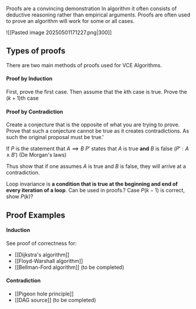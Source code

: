 
Proofs are a convincing demonstration
In algorithm it often consists of deductive reasoning rather than empirical arguments.
Proofs are often used to prove an algorithm will work for some or all cases.

![[Pasted image 20250501171227.png|300]]


## Types of proofs

There are two main methods of proofs used for VCE Algorithms.
#### Proof by Induction
First, prove the first case. 
Then assume that the $k$th case is true.
Prove the $(k+1)$th case
#### Proof by Contradiction
Create a conjecture that is the opposite of what you are trying to prove.
Prove that such a conjecture cannot be true as it creates contradictions.
As such the original proposal must be true.'

If $P$ is the statement that $A \implies B$
$P'$ states that $A$ is true **and** $B$ is false ($P': A \land B'$)
(De Morgan's laws)

Thus show that if one assumes $A$ is true and $B$ is false, they will arrive at a contradiction.

Loop invariance is **a condition that is true at the beginning and end of every iteration of a loop**.
Can be used in proofs.?
Case $P(k-1)$ is correct, show $P(k)$?
## Proof Examples

#### Induction

See proof of correctness for:
- [[Dijkstra's algorithm]]
- [[Floyd-Warshall algorithm]]
- [[Bellman-Ford algorithm]] (to be completed)

#### Contradiction
- [[Pigeon hole principle]]
- [[DAG source]] (to be completed)
